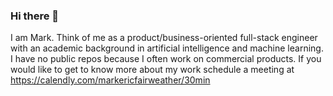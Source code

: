 ### Hi there 👋

I am Mark. Think of me as a product/business-oriented full-stack engineer with an academic background in artificial intelligence and machine learning.
I have no public repos because I often work on commercial products.
If you would like to get to know more about my work schedule a meeting at https://calendly.com/markericfairweather/30min

<!--
**Fairweather13024/Fairweather13024** is a ✨ _special_ ✨ repository because its `README.md` (this file) appears on your GitHub profile.

Here are some ideas to get you started:

- 🔭 I’m currently working on ...
- 🌱 I’m currently learning ...
- 👯 I’m looking to collaborate on ...
- 🤔 I’m looking for help with ...
- 💬 Ask me about ...
- 📫 How to reach me: ...
- 😄 Pronouns: ...
- ⚡ Fun fact: ...
-->
